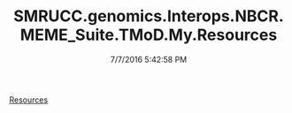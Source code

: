 ﻿---
title: SMRUCC.genomics.Interops.NBCR.MEME_Suite.TMoD.My.Resources
date: 7/7/2016 5:42:58 PM
---

[Resources](T-SMRUCC.genomics.Interops.NBCR.MEME_Suite.TMoD.My.Resources.Resources.html)

